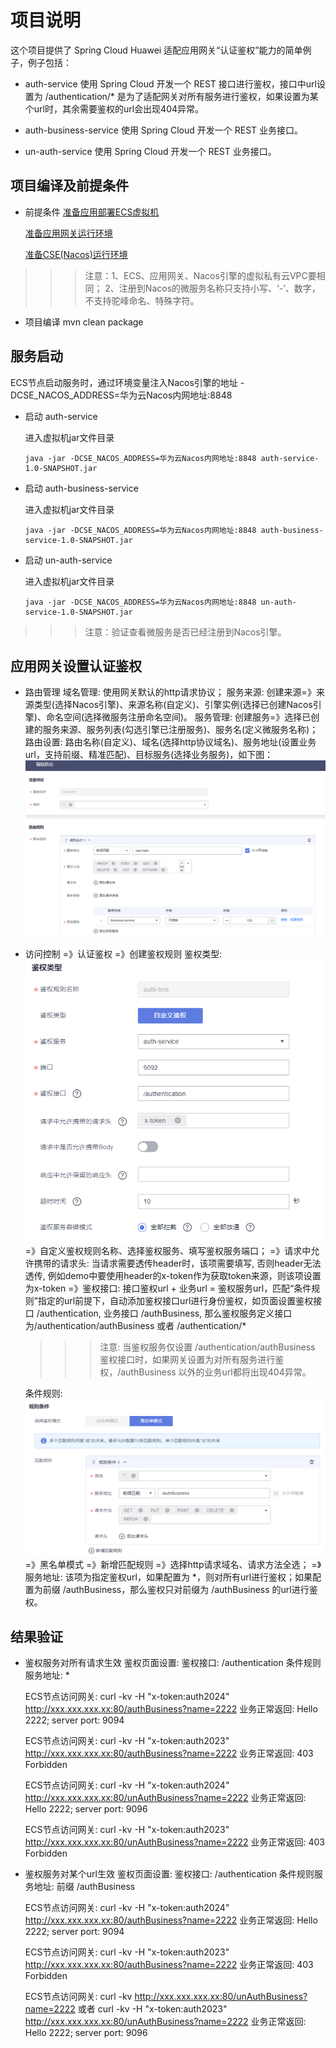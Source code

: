 # 项目说明

这个项目提供了 Spring Cloud Huawei 适配应用网关“认证鉴权”能力的简单例子，例子包括：

* auth-service
  使用 Spring Cloud 开发一个 REST 接口进行鉴权，接口中url设置为 /authentication/* 是为了适配网关对所有服务进行鉴权，如果设置为某个url时，其余需要鉴权的url会出现404异常。

* auth-business-service
  使用 Spring Cloud 开发一个 REST 业务接口。

* un-auth-service
  使用 Spring Cloud 开发一个 REST 业务接口。

## 项目编译及前提条件
  
* 前提条件
  [准备应用部署ECS虚拟机](/ECS-ENV_CN.md)  

  [准备应用网关运行环境](/GATEWAY-ENV_CN.md)

  [准备CSE(Nacos)运行环境](/NACOS-ENV_CN.md)

>>> 注意：1、ECS、应用网关、Nacos引擎的虚拟私有云VPC要相同；
       2、注册到Nacos的微服务名称只支持小写、‘-’、数字，不支持驼峰命名、特殊字符。

* 项目编译
  mvn clean package

## 服务启动
  ECS节点启动服务时，通过环境变量注入Nacos引擎的地址 -DCSE_NACOS_ADDRESS=华为云Nacos内网地址:8848

* 启动 auth-service
  
  进入虚拟机jar文件目录

      java -jar -DCSE_NACOS_ADDRESS=华为云Nacos内网地址:8848 auth-service-1.0-SNAPSHOT.jar

* 启动 auth-business-service

  进入虚拟机jar文件目录

      java -jar -DCSE_NACOS_ADDRESS=华为云Nacos内网地址:8848 auth-business-service-1.0-SNAPSHOT.jar

* 启动 un-auth-service

  进入虚拟机jar文件目录

      java -jar -DCSE_NACOS_ADDRESS=华为云Nacos内网地址:8848 un-auth-service-1.0-SNAPSHOT.jar

>>> 注意：验证查看微服务是否已经注册到Nacos引擎。

## 应用网关设置认证鉴权
  
* 路由管理
  域名管理: 使用网关默认的http请求协议；
  服务来源: 创建来源=》来源类型(选择Nacos引擎)、来源名称(自定义)、引擎实例(选择已创建Nacos引擎)、命名空间(选择微服务注册命名空间)。
  服务管理: 创建服务=》选择已创建的服务来源、服务列表(勾选引擎已注册服务)、服务名(定义微服务名称)；
  路由设置: 路由名称(自定义)、域名(选择http协议域名)、服务地址(设置业务url，支持前缀、精准匹配)、目标服务(选择业务服务)，如下图：
  ![](路由设置.png)

* 访问控制
  =》认证鉴权
  =》创建鉴权规则
     鉴权类型: ![](鉴权类型.png)
         =》自定义鉴权规则名称、选择鉴权服务、填写鉴权服务端口；
         =》请求中允许携带的请求头: 当请求需要透传header时，该项需要填写, 否则header无法透传, 例如demo中要使用header的x-token作为获取token来源，则该项设置为x-token
         =》鉴权接口: 接口鉴权url + 业务url = 鉴权服务url，匹配“条件规则”指定的url前提下，自动添加鉴权接口url进行身份鉴权，如页面设置鉴权接口 /authentication, 业务接口 /authBusiness, 
           那么鉴权服务定义接口为/authentication/authBusiness 或者 /authentication/*
     >>> 注意: 当鉴权服务仅设置 /authentication/authBusiness 鉴权接口时，如果网关设置为对所有服务进行鉴权，/authBusiness 以外的业务url都将出现404异常。
     
     条件规则: ![](条件规则.png)
         =》黑名单模式
         =》新增匹配规则
         =》选择http请求域名、请求方法全选；
         =》服务地址: 该项为指定鉴权url，如果配置为 *，则对所有url进行鉴权；如果配置为前缀 /authBusiness，那么鉴权只对前缀为 /authBusiness 的url进行鉴权。

## 结果验证

* 鉴权服务对所有请求生效
  鉴权页面设置:
    鉴权接口: /authentication
    条件规则服务地址: *
  
  ECS节点访问网关: curl -kv -H "x-token:auth2024" http://xxx.xxx.xxx.xx:80/authBusiness?name=2222
  业务正常返回: Hello 2222; server port: 9094

  ECS节点访问网关: curl -kv -H "x-token:auth2023" http://xxx.xxx.xxx.xx:80/authBusiness?name=2222
  业务正常返回: 403 Forbidden
  
  ECS节点访问网关: curl -kv -H "x-token:auth2024" http://xxx.xxx.xxx.xx:80/unAuthBusiness?name=2222
  业务正常返回: Hello 2222; server port: 9096

  ECS节点访问网关: curl -kv -H "x-token:auth2023" http://xxx.xxx.xxx.xx:80/unAuthBusiness?name=2222
  业务正常返回: 403 Forbidden

* 鉴权服务对某个url生效
  鉴权页面设置:
    鉴权接口: /authentication
    条件规则服务地址: 前缀 /authBusiness

  ECS节点访问网关: curl -kv -H "x-token:auth2024" http://xxx.xxx.xxx.xx:80/authBusiness?name=2222
  业务正常返回: Hello 2222; server port: 9094

  ECS节点访问网关: curl -kv -H "x-token:auth2023" http://xxx.xxx.xxx.xx:80/authBusiness?name=2222
  业务正常返回: 403 Forbidden

  ECS节点访问网关: curl -kv http://xxx.xxx.xxx.xx:80/unAuthBusiness?name=2222 或者 curl -kv -H "x-token:auth2023" http://xxx.xxx.xxx.xx:80/unAuthBusiness?name=2222
  业务正常返回: Hello 2222; server port: 9096